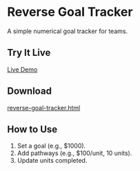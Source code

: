 # Reverse Goal Tracker
A simple numerical goal tracker for teams.

## Try It Live
[Live Demo](https://timely-fairy-d29bc9.netlify.app/) 

## Download
[reverse-goal-tracker.html](reverse-goal-tracker.html)

## How to Use
1. Set a goal (e.g., $1000).
2. Add pathways (e.g., $100/unit, 10 units).
3. Update units completed.
